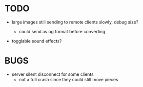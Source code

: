 # TODO

- large images still sending to remote clients slowly, debug size?
    * could send as og format before converting

- togglable sound effects?

# BUGS

- server silent disconnect for some clients
    * not a full crash since they could still move pieces
